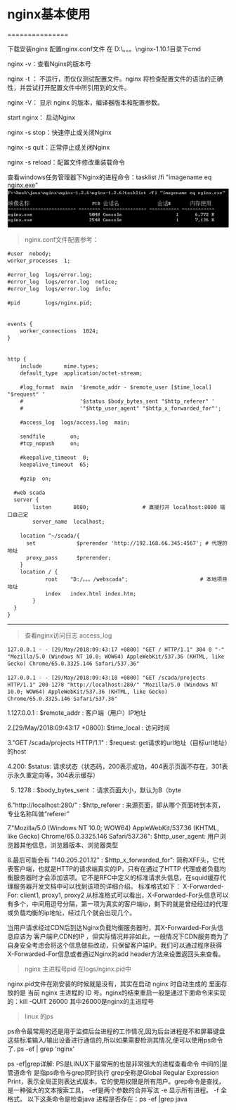 # nginx基本使用
===============

下载安装nginx
配置nginx.conf文件
在 D:\。。。\nginx-1.10.1目录下cmd

nginx -v：查看Nginx的版本号

nginx -t ： 不运行，而仅仅测试配置文件。nginx 将检查配置文件的语法的正确性，并尝试打开配置文件中所引用到的文件。

nginx -V： 显示 nginx 的版本，编译器版本和配置参数。

start nginx： 启动Nginx

nginx -s stop：快速停止或关闭Nginx

nginx -s quit：正常停止或关闭Nginx

nginx -s reload：配置文件修改重装载命令

查看windows任务管理器下Nginx的进程命令：tasklist /fi "imagename eq nginx.exe"
![Image text](img/nginx.jpg)


> nginx.conf文件配置参考：

    #user  nobody;
    worker_processes  1;

    #error_log  logs/error.log;
    #error_log  logs/error.log  notice;
    #error_log  logs/error.log  info;

    #pid        logs/nginx.pid;


    events {
        worker_connections  1024;
    }


    http {
        include       mime.types;
        default_type  application/octet-stream;

        #log_format  main  '$remote_addr - $remote_user [$time_local] "$request" '
        #                  '$status $body_bytes_sent "$http_referer" '
        #                  '"$http_user_agent" "$http_x_forwarded_for"';

        #access_log  logs/access.log  main;

        sendfile        on;
        #tcp_nopush     on;

        #keepalive_timeout  0;
        keepalive_timeout  65;

        #gzip  on;
      
      #web scada
      server {
            listen       8080;                 # 直接打开 localhost:8080 端口自己定
            server_name  localhost;
        
        location ^~/scada/{
          set             $prerender 'http://192.168.66.345:4567'; # 代理的地址
          proxy_pass      $prerender;
        }
        location / {
                root    "D:/。。。/webscada";                       # 本地项目地址
                index   index.html index.htm; 
            }
      }
    }

--------------------------------

> 查看nginx访问日志 access_log 

    127.0.0.1 - - [29/May/2018:09:43:17 +0800] "GET / HTTP/1.1" 304 0 "-" "Mozilla/5.0 (Windows NT 10.0; WOW64) AppleWebKit/537.36 (KHTML, like Gecko) Chrome/65.0.3325.146 Safari/537.36"

    127.0.0.1 - - [29/May/2018:09:43:18 +0800] "GET /scada/projects HTTP/1.1" 200 1278 "http://localhost:280/" "Mozilla/5.0 (Windows NT 10.0; WOW64) AppleWebKit/537.36 (KHTML, like Gecko) Chrome/65.0.3325.146 Safari/537.36"

1.127.0.0.1 : 
$remote_addr : 客户端（用户）IP地址 

2.[29/May/2018:09:43:17 +0800]: 
$time_local : 访问时间

3."GET /scada/projects HTTP/1.1"  :
$request: get请求的url地址（目标url地址）的host

4.200:
$status: 请求状态（状态码，200表示成功，404表示页面不存在，301表示永久重定向等，304表示缓存）

5. 1278 :
$body_bytes_sent ：请求页面大小，默认为B（byte

6."http://localhost:280/" :
$http_referer : 来源页面，即从哪个页面转到本页，专业名称叫做“referer”

7."Mozilla/5.0 (Windows NT 10.0; WOW64) AppleWebKit/537.36 (KHTML, like Gecko) Chrome/65.0.3325.146 Safari/537.36":
$http_user_agent: 用户浏览器其他信息，浏览器版本、浏览器类型

8.最后可能会有 "140.205.201.12" :
$http_x_forwarded_for": 简称XFF头，它代表客户端，也就是HTTP的请求端真实的IP，只有在通过了HTTP 代理或者负载均衡服务器时才会添加该项。它不是RFC中定义的标准请求头信息，在squid缓存代理服务器开发文档中可以找到该项的详细介绍。
标准格式如下：
X-Forwarded-For: client1, proxy1, proxy2
从标准格式可以看出，X-Forwarded-For头信息可以有多个，中间用逗号分隔，第一项为真实的客户端ip，剩下的就是曾经经过的代理或负载均衡的ip地址，经过几个就会出现几个。

当用户请求经过CDN后到达Nginx负载均衡服务器时，其X-Forwarded-For头信息应该为 客户端IP,CDN的IP ，但实际情况并非如此，一般情况下CDN服务商为了自身安全考虑会将这个信息做些改动，只保留客户端IP。我们可以通过程序获得X-Forwarded-For信息或者通过Nginx的add header方法来设置返回头来查看。

> nginx 主进程号pid 在logs/nginx.pid中

nginx.pid文件在刚安装的时候就是没有，其实在启动 nginx 时自动生成的 里面存放的是 当前 nginx 主进程的 ID 号。nginx的结束重启一般是通过下面命令来实现的：kill -QUIT 26000 其中26000是nginx的主进程号

> linux 的ps

  ps命令最常用的还是用于监控后台进程的工作情况,因为后台进程是不和屏幕键盘这些标准输入/输出设备进行通信的,所以如果需要检测其情况,便可以使用ps命令了.
  ps -ef | grep 'nginx'

  ps -ef|grep详解:
  PS是LINUX下最常用的也是非常强大的进程查看命令
  中间的|是管道命令 是指ps命令与grep同时执行
  grep全称是Global Regular Expression Print，表示全局正则表达式版本，它的使用权限是所有用户。grep命令是查找，是一种强大的文本搜索工具，
  -ef是两个参数的合并写法
  -e 显示所有进程。
  -f 全格式。
  以下这条命令是检查java 进程是否存在：ps -ef |grep java